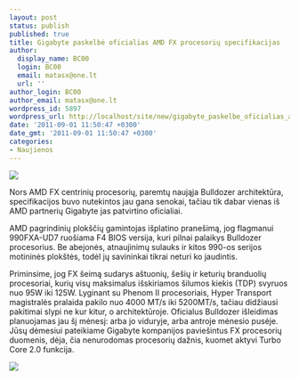 ```yaml
---
layout: post
status: publish
published: true
title: Gigabyte paskelbė oficialias AMD FX procesorių specifikacijas
author:
  display_name: BC00
  login: BC00
  email: matasx@one.lt
  url: ''
author_login: BC00
author_email: matasx@one.lt
wordpress_id: 5897
wordpress_url: http://localhost/site/new/gigabyte_paskelbe_oficialias_amd_fx_procesoriu_specifikacijas/
date: '2011-09-01 11:50:47 +0300'
date_gmt: '2011-09-01 11:50:47 +0300'
categories:
- Naujienos
---
```

<div class="imgright"><img src="http://imgs.lt/pics/2559fe7b8422fb01eacadf7278fff77f.gif"  /></div>
<p>Nors AMD FX centrinių procesorių, paremtų naująja Bulldozer architektūra, specifikacijos buvo nutekintos jau gana senokai, tačiau tik dabar vienas iš AMD partnerių Gigabyte jas patvirtino oficialiai.</p>
<p>AMD pagrindinių plokščių gamintojas išplatino pranešimą, jog flagmanui 990FXA-UD7 ruošiama F4 BIOS versija, kuri pilnai palaikys Bulldozer procesorius. Be abejonės, atnaujinimų sulauks ir kitos 990-os serijos motininės plokštės, todėl jų savininkai tikrai neturi ko jaudintis.</p>
<p>Priminsime, jog FX šeimą sudarys aštuonių, šešių ir keturių branduolių procesoriai, kurių visų maksimalus išskiriamos šilumos kiekis (TDP) svyruos nuo 95W iki 125W. Lyginant su Phenom II procesoriais, Hyper Transport magistralės pralaida pakilo nuo 4000 MT/s iki 5200MT/s, tačiau didžiausi pakitimai slypi ne kur kitur, o architektūroje. Oficialus Bulldozer išleidimas planuojamas jau šį mėnesį: arba jo viduryje, arba antroje mėnesio pusėje. Jūsų dėmesiui pateikiame Gigabyte kompanijos paviešintus FX procesorių duomenis, dėja, čia nenurodomas procesorių dažnis, kuomet aktyvi Turbo Core 2.0 funkcija.</p>
<p><img src="http://imgs.lt/pics/0bcbfaac0607691cbc7f5c76ed5ba595.jpg" /></p>
